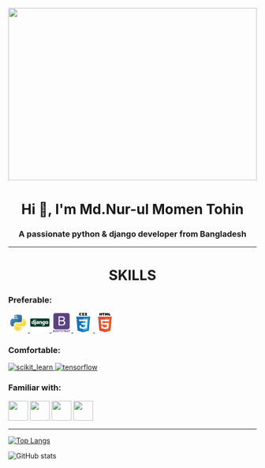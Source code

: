 <a> <img src="https://i.pinimg.com/564x/93/79/3b/93793b74d19bd19540cfce18bb5bf72c.jpg" width="100%" height="350 px"/> </a>  
<h1 align="center">Hi 👋, I'm Md.Nur-ul Momen Tohin</h1>
<h3 align="center">A passionate python & django developer from Bangladesh</h3>
<hr>
<h1 align="center">SKILLS</h1>
<h3 align="left">Preferable:</h3>
<p align="left"> 
<a href="https://www.geeksforgeeks.org/python-programming-language/" target="_blank"> <img src="https://raw.githubusercontent.com/devicons/devicon/master/icons/python/python-original.svg" alt="python" width="40" height="40"/> </a>   
<a href="https://docs.djangoproject.com/en/3.2/" target="_blank"> <img src="https://raw.githubusercontent.com/devicons/devicon/master/icons/django/django-original.svg" alt="django" width="40" height="40"/> </a> 
<a href="https://getbootstrap.com" target="_blank"> <img src="https://raw.githubusercontent.com/devicons/devicon/master/icons/bootstrap/bootstrap-plain-wordmark.svg" alt="bootstrap" width="40" height="40"/> </a>
<a href="https://www.w3schools.com/css/" target="_blank"> <img src="https://raw.githubusercontent.com/devicons/devicon/master/icons/css3/css3-original-wordmark.svg" alt="css3" width="40" height="40"/> </a> 
<a href="https://www.w3.org/html/" target="_blank"> <img src="https://raw.githubusercontent.com/devicons/devicon/master/icons/html5/html5-original-wordmark.svg" alt="html5" width="40" height="40"/> </a>
</p>


<h3 align="left">Comfortable:</h3>
<p><a href="https://scikit-learn.org/" target="_blank"> <img src="https://upload.wikimedia.org/wikipedia/commons/0/05/Scikit_learn_logo_small.svg" alt="scikit_learn" width="40" height="40"/> </a> 
<a href="https://www.tensorflow.org" target="_blank"> <img src="https://www.vectorlogo.zone/logos/tensorflow/tensorflow-icon.svg" alt="tensorflow" width="40" height="40"/> </a> </p>


<h3 align="left">Familiar with:</h3>
<p> <a> <img src="https://upload.wikimedia.org/wikipedia/commons/thumb/1/1d/PyCharm_Icon.svg/2048px-PyCharm_Icon.svg.png"  width="40" height="40"/> </a>
<a> <img src="https://i.pinimg.com/564x/ab/b9/72/abb972f60e6b6f29d0f25bd4c1c6f4f6.jpg" width="40" height="40"/> </a>
<a> <img src="https://www.vectorlogo.zone/logos/heroku/heroku-icon.svg" width="40" height="40"/> </a>
<a> <img src="https://i.pinimg.com/564x/23/a2/ac/23a2ac0ca29b709d289f0c13013c6b04.jpg" width="40" height="40"/> </a>
</p>
<hr>

[![Top Langs](https://github-readme-stats.vercel.app/api/top-langs/?username=momen105)](https://github.com/anuraghazra/github-readme-stats)

![GitHub stats](https://github-readme-stats.vercel.app/api?username=momen105&show_icons=true)  

